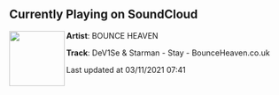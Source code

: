 ## Currently Playing on SoundCloud

[<img align="left" width="100" src="https://i1.sndcdn.com/artworks-zSqHbjFpVOzrgy5d-hn0b0w-t500x500.jpg">](https://soundcloud.com/bounceheavenofficial/dev1se-starman-stay-bounceheavencouk)

**Artist**: BOUNCE HEAVEN 

**Track**: DeV1Se & Starman - Stay - BounceHeaven.co.uk

Last updated at 03/11/2021 07:41
